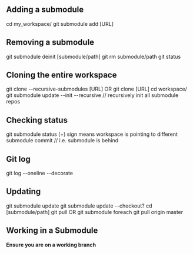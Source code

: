 ## Adding a submodule
cd my_workspace/
git submodule add [URL]

## Removing a submodule
git submodule deinit [submodule/path]
git rm submodule/path
git status

## Cloning the entire workspace
git clone --recursive-submodules [URL]
OR
git clone [URL]
cd workspace/
git submodule update --init --recursive // recursively init all submodule repos

## Checking status
git submodule status
(+) sign means workspace is pointing to different submodule commit // i.e. submodule is behind

## Git log
git log --oneline --decorate

## Updating
git submodule update
git submodule update --checkout?
cd [submodule/path]
git pull
OR
git submodule foreach git pull origin master

## Working in a Submodule
**Ensure you are on a working branch**

